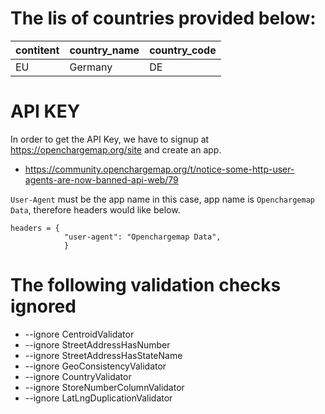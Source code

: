# The lis of countries provided below:

| contitent | country_name | country_code |
| --------- | ------------ | ------------ |
| EU | Germany | DE |


# API KEY

In order to get the API Key, we have to signup at https://openchargemap.org/site and create an app. 

- https://community.openchargemap.org/t/notice-some-http-user-agents-are-now-banned-api-web/79

`User-Agent` must be the app name in this case, app name is `Openchargemap Data`, therefore headers would like below. 


```
headers = {
            "user-agent": "Openchargemap Data",
            }
```



# The following validation checks ignored
- --ignore CentroidValidator
- --ignore StreetAddressHasNumber
- --ignore StreetAddressHasStateName
- --ignore GeoConsistencyValidator
- --ignore CountryValidator
- --ignore StoreNumberColumnValidator
- --ignore LatLngDuplicationValidator